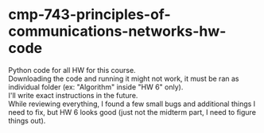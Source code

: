 # cmp-743-principles-of-communications-networks-hw-code
Python code for all HW for this course.  
Downloading the code and running it might not work, it must be ran as individual folder (ex: "Algorithm" inside "HW 6" only).  
I'll write exact instructions in the future.  
While reviewing everything, I found a few small bugs and additional things I need to fix, but HW 6 looks good (just not the midterm part, I need to figure things out).  

